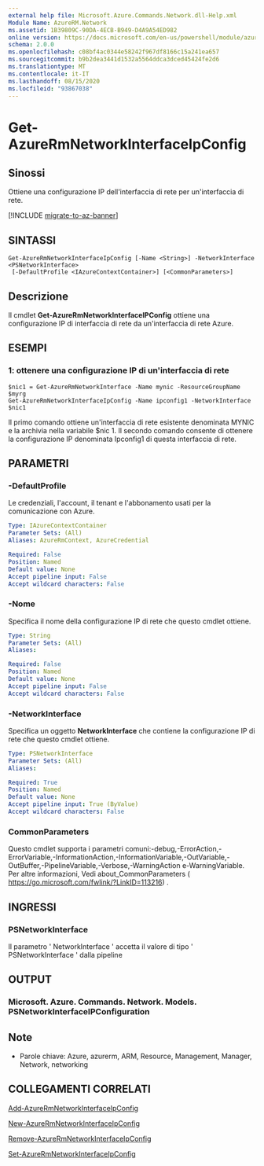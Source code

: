 ```yaml
---
external help file: Microsoft.Azure.Commands.Network.dll-Help.xml
Module Name: AzureRM.Network
ms.assetid: 1B39809C-90DA-4ECB-B949-D4A9A54ED982
online version: https://docs.microsoft.com/en-us/powershell/module/azurerm.network/get-azurermnetworkinterfaceipconfig
schema: 2.0.0
ms.openlocfilehash: c08bf4ac0344e58242f967df8166c15a241ea657
ms.sourcegitcommit: b9b2dea3441d1532a5564ddca3dced45424fe2d6
ms.translationtype: MT
ms.contentlocale: it-IT
ms.lasthandoff: 08/15/2020
ms.locfileid: "93867038"
---
```

# Get-AzureRmNetworkInterfaceIpConfig

## Sinossi
Ottiene una configurazione IP dell'interfaccia di rete per un'interfaccia di rete.

[!INCLUDE [migrate-to-az-banner](../../includes/migrate-to-az-banner.md)]

## SINTASSI

```
Get-AzureRmNetworkInterfaceIpConfig [-Name <String>] -NetworkInterface <PSNetworkInterface>
 [-DefaultProfile <IAzureContextContainer>] [<CommonParameters>]
```

## Descrizione
Il cmdlet **Get-AzureRmNetworkInterfaceIPConfig** ottiene una configurazione IP di interfaccia di rete da un'interfaccia di rete Azure.

## ESEMPI

### 1: ottenere una configurazione IP di un'interfaccia di rete
```
$nic1 = Get-AzureRmNetworkInterface -Name mynic -ResourceGroupName $myrg
Get-AzureRmNetworkInterfaceIpConfig -Name ipconfig1 -NetworkInterface $nic1
```

Il primo comando ottiene un'interfaccia di rete esistente denominata MYNIC e la archivia nella variabile $nic 1. Il secondo comando consente di ottenere la configurazione IP denominata Ipconfig1 di questa interfaccia di rete.
    

## PARAMETRI

### -DefaultProfile
Le credenziali, l'account, il tenant e l'abbonamento usati per la comunicazione con Azure.

```yaml
Type: IAzureContextContainer
Parameter Sets: (All)
Aliases: AzureRmContext, AzureCredential

Required: False
Position: Named
Default value: None
Accept pipeline input: False
Accept wildcard characters: False
```

### -Nome
Specifica il nome della configurazione IP di rete che questo cmdlet ottiene.

```yaml
Type: String
Parameter Sets: (All)
Aliases: 

Required: False
Position: Named
Default value: None
Accept pipeline input: False
Accept wildcard characters: False
```

### -NetworkInterface
Specifica un oggetto **NetworkInterface** che contiene la configurazione IP di rete che questo cmdlet ottiene.

```yaml
Type: PSNetworkInterface
Parameter Sets: (All)
Aliases: 

Required: True
Position: Named
Default value: None
Accept pipeline input: True (ByValue)
Accept wildcard characters: False
```

### CommonParameters
Questo cmdlet supporta i parametri comuni:-debug,-ErrorAction,-ErrorVariable,-InformationAction,-InformationVariable,-OutVariable,-OutBuffer,-PipelineVariable,-Verbose,-WarningAction e-WarningVariable. Per altre informazioni, Vedi about_CommonParameters ( https://go.microsoft.com/fwlink/?LinkID=113216) .

## INGRESSI

### PSNetworkInterface
Il parametro ' NetworkInterface ' accetta il valore di tipo ' PSNetworkInterface ' dalla pipeline

## OUTPUT

### Microsoft. Azure. Commands. Network. Models. PSNetworkInterfaceIPConfiguration

## Note
* Parole chiave: Azure, azurerm, ARM, Resource, Management, Manager, Network, networking

## COLLEGAMENTI CORRELATI

[Add-AzureRmNetworkInterfaceIpConfig](./Add-AzureRmNetworkInterfaceIpConfig.md)

[New-AzureRmNetworkInterfaceIpConfig](./New-AzureRmNetworkInterfaceIpConfig.md)

[Remove-AzureRmNetworkInterfaceIpConfig](./Remove-AzureRmNetworkInterfaceIpConfig.md)

[Set-AzureRmNetworkInterfaceIpConfig](./Set-AzureRmNetworkInterfaceIpConfig.md)


